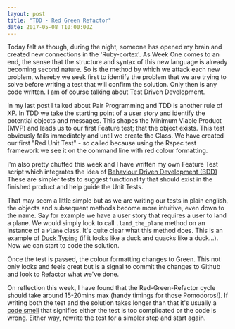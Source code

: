 ```yaml
---
layout: post
title: "TDD - Red Green Refactor"
date: 2017-05-08 T10:00:00Z
---
```


Today felt as though, during the night, someone has opened my brain and created new connections in the 'Ruby-cortex'. As Week One comes to an end, the sense that the structure and syntax of this new language is already becoming second nature. So is the method by which we attack each new problem, whereby we seek first to identify the problem that we are trying to solve before writing a test that will confirm the solution. Only then is any code written. I am of course talking about Test Driven Development.

In my last post I talked about Pair Programming and TDD is another rule of [XP](http://www.extremeprogramming.org/rules/testfirst.html). In TDD we take the starting point of a user story and identify the potential objects and messages. This shapes the Minimum Viable Product (MVP) and leads us to our first Feature test; that the object exists. This test obviously fails immediately and until we create the Class. We have created our first "Red Unit Test" - so called because using the Rspec test framework we see it on the command line  with red colour formatting.

I'm also pretty chuffed this week and I have written my own Feature Test script which integrates the idea of [Behaviour Driven Development (BDD)](https://dannorth.net/introducing-bdd/) These are simpler tests to suggest functionality that should exist in the finished product and help guide the Unit Tests.

That may seem a little simple but as we are writing our tests in plain english, the objects and subsequent methods become more intuitive, even down to the name. Say for example we have a user story that requires a user to land a plane. We would simply look to call ```.land_the_plane``` method on an instance of a ```Plane``` class. It's quite clear what this method does. This is an example of [Duck Typing](https://robots.thoughtbot.com/back-to-basics-polymorphism-and-ruby) (if it looks like a duck and quacks like a duck...). Now we can start to code the solution.

Once the test is passed, the colour formatting changes to Green. This not only looks and feels great but is a signal to commit the changes to Github and look to Refactor what we've done.

On reflection this week, I have found that the Red-Green-Refactor cycle should take around 15-20mins max (handy timings for those Pomodoros!). If writing both the test and the solution takes longer than that it's usually a [code smell](https://sourcemaking.com/refactoring/smells) that signifies either the test is too complicated or the code is wrong. Either way, rewrite the test for a simpler step and start again.
